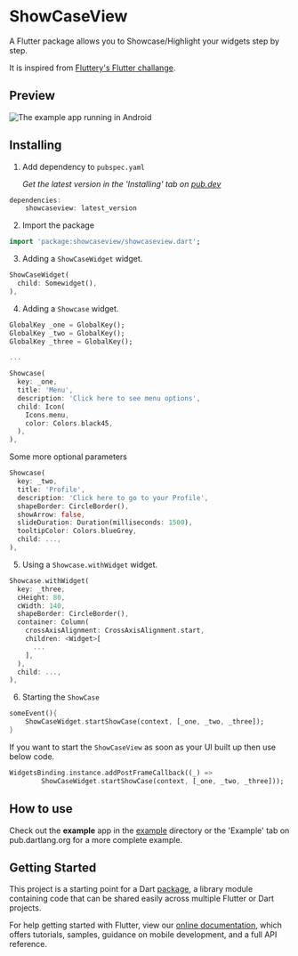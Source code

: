 # ShowCaseView

A Flutter package allows you to Showcase/Highlight your widgets step by step.

It is inspired from [Fluttery's Flutter challange](https://www.youtube.com/watch?v=Xm0ELlBtNWM).

## Preview

![The example app running in Android](https://github.com/simformsolutions/flutter_showcaseview/blob/master/preview/showcaseview.gif)

## Installing

1.  Add dependency to `pubspec.yaml`

    *Get the latest version in the 'Installing' tab on [pub.dev](https://pub.dev/)*

```dart
dependencies:
    showcaseview: latest_version
```

2.  Import the package
```dart
import 'package:showcaseview/showcaseview.dart';
```

3. Adding a `ShowCaseWidget` widget.
```dart
ShowCaseWidget(
  child: Somewidget(),
),
```

4. Adding a `Showcase` widget.
```dart
GlobalKey _one = GlobalKey();
GlobalKey _two = GlobalKey();
GlobalKey _three = GlobalKey();

...

Showcase(
  key: _one,
  title: 'Menu',
  description: 'Click here to see menu options',
  child: Icon(
    Icons.menu,
    color: Colors.black45,
  ),
),
```

Some more optional parameters

```dart
Showcase(
  key: _two,
  title: 'Profile',
  description: 'Click here to go to your Profile',
  shapeBorder: CircleBorder(),
  showArrow: false,
  slideDuration: Duration(milliseconds: 1500),
  tooltipColor: Colors.blueGrey,
  child: ...,
),
```

5. Using a `Showcase.withWidget` widget.

```dart
Showcase.withWidget(
  key: _three,
  cHeight: 80,
  cWidth: 140,
  shapeBorder: CircleBorder(),
  container: Column(
    crossAxisAlignment: CrossAxisAlignment.start,
    children: <Widget>[
      ...
    ],
  ),
  child: ...,
),
```

6. Starting the `ShowCase`
```dart
someEvent(){
    ShowCaseWidget.startShowCase(context, [_one, _two, _three]);
}
```

If you want to start the `ShowCaseView` as soon as your UI built up then use below code.
```dart
WidgetsBinding.instance.addPostFrameCallback((_) =>
        ShowCaseWidget.startShowCase(context, [_one, _two, _three]));
```


## How to use
Check out the **example** app in the [example](example) directory or the 'Example' tab on pub.dartlang.org for a more complete example.


## Getting Started

This project is a starting point for a Dart
[package](https://flutter.dev/developing-packages/),
a library module containing code that can be shared easily across
multiple Flutter or Dart projects.

For help getting started with Flutter, view our 
[online documentation](https://flutter.dev/docs), which offers tutorials, 
samples, guidance on mobile development, and a full API reference.
